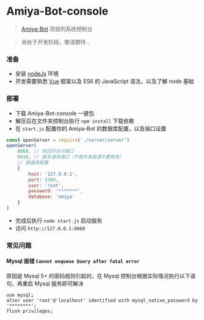 # Amiya-Bot-console

> [Amiya-Bot](https://github.com/vivien8261/Amiya-Bot) 项目的系统控制台

> 尚处于开发阶段，敬请期待...

### 准备

- 安装 [nodeJs](https://nodejs.org/zh-cn/) 环境
- 开发需要熟悉 [Vue](https://cn.vuejs.org/) 框架以及 ES6 的 JavaScript 语法，以及了解 node 基础

### 部署

- 下载 Amiya-Bot-console 一键包
- 解压后在文件夹控制台执行 `npm install` 下载依赖
- 在 `start.js` 配置你的 Amiya-Bot 的数据库配置，以及端口设置

```js
const openServer = require('./server/server')
openServer(
    8060, // 网页的访问端口
    8010, // 服务请求端口（不是开发版请不要修改）
    // 数据库配置
    {
        host: '127.0.0.1',
        port: 3306,
        user: 'root',
        password: '*******',
        database: 'amiya'
    }
)
```

- 完成后执行 `node start.js` 启动服务
- 访问 `http://127.0.0.1:8060`

### 常见问题

#### Mysql 报错 `Cannot enqueue Query after fatal error`

原因是 Mysql 5+ 的密码规则引起的，在 Mysql 控制台根据实际情况执行以下语句，再重启 Mysql 服务即可解决

```shell
use mysql;
alter user 'root'@'localhost' identified with mysql_native_password by '********';
flush privileges;
```
